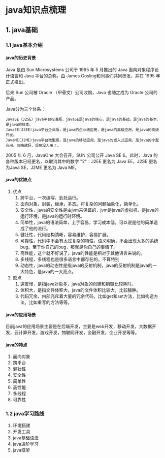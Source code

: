 # java知识点梳理
## 1. java基础
### 1.1 java基本介绍
#### java的历史背景
Java 是由 Sun Microsystems 公司于 1995 年 5 月推出的 Java 面向对象程序设计语言和 Java
平台的总称。由 James Gosling和同事们共同研发，并在 1995 年正式推出。

后来 Sun 公司被 Oracle （甲骨文）公司收购，Java 也随之成为 Oracle 公司的产品。

Java分为三个体系：

    JavaSE（J2SE）java平台标准版，javaSE是java的核心，是java的基础，是java的基本，是java的根本。
    JavaEE(J2EE)java平台企业版，是java的企业级应用，是java的高级应用，是java的高级开发。
    JavaME(J2ME)java平台微型版，是java的移动应用，是java的嵌入式应用，是java的小型应用。忽略就好，现在没人用了。

2005 年 6 月，JavaOne 大会召开，SUN 公司公开 Java SE 6。此时，Java 的各种版本已经更名，以取消其中的数字
"2"：J2EE 更名为 Java EE，J2SE 更名为Java SE，J2ME 更名为 Java ME。



#### java的优缺点
1. 优点
    1. 跨平台，一次编写，到处运行。
    2. 面向对象，封装，继承，多态。将复杂的问题抽象化，简单化。
    3. 安全性，java的安全性是由jvm来保证的，jvm是java的虚拟机，是java的运行环境，是java的运行时环境。
    4. 简单性，java的语法简单，上手容易，学习成本低。可以说是他的简单造成了他的流行。
    5. 健壮性，代码结构清晰，容易维护，容易扩展。
    6. 可靠性，代码中不会有太过复杂的特性，语义明确，不会出现太多的系统bug。至于你自己的bug，那就是你自己的事情了。
    7. 高性能，这个就不好说了，java的性能是相对于其他语言来说的。
    8. 多线程，多线程也是很多语言中都存在的，不算特别
    9. 动态性，java的动态性是指java的反射机制，java的反射机制是java的一大特色，是java的一大亮点。
2. 缺点
    1. 速度慢，是指java对象多，java对象的创建和销毁比较耗时。
    2. 体积大，是指文件体积大，java的文件体积比较大，比较臃肿。
    3. 代码冗余，内部充斥着大量的冗余代码，比如get和set方法，比如构造方法，比如重写的方法等等。

#### java的应用场景
目前java的应用场景主要是在后端开发，主要是web开发，移动开发，大数据开发，云计算开发，游戏开发，物联网开发，金融开发，企业开发等等。

#### java的特点
1. 面向对象
2. 跨平台
3. 健壮性
4. 安全性
5. 简单性
6. 高性能
7. 多线程
10. 可靠性

### 1.2 java学习路线
1. 环境搭建
2. 开发工具
3. java基础语法
4. java进阶学习
5. java框架